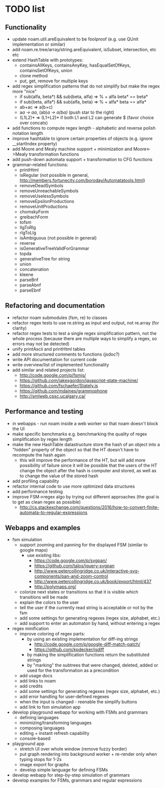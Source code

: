 # TODO list

## Functionality

* update noam.util.areEquivalent to be foolproof (e.g. use QUnit implementation or similar)
* add noam.re.tree/array/string.areEquivalent, isSubset, intersection, etc etc
* extend HashTable with prototypes:
    * containsAllKeys, containsAnyKey, hasEqualSetOfKeys, containsSetOfKeys, union
    * clone method
    * put, get, remove for multiple keys
* add regex simplification patterns that do not simplify but make the regex more "nice"
  * if sub(alfa, beta*) && sub(beta, alfa) => % + alfa beta* == beta*
  * if sub(beta, alfa*) && sub(alfa, beta) => % + alfa* beta == alfa*
  * ab+ac => a(b+c)
  * a*a -> aa*, (ab)*a -> a(ba)* (push star to the right)
  * (L1L2)* => (L1+L2)* if both L1 and L2 can generate $ (favor choice over concats)
* add functions to compute regex length - alphabetic and reverse polish notation length
* improve hashtable to ignore certain properties of objects (e.g. ignore __startIndex property)
* add Moore and Mealy machine support + minimization and Moore<->Mealy transformation functions
* add push-down automata support + transformation to CFG functions
* grammar-related functions:
  * printHtml
  * isRegular (not possible in general, http://members.fortunecity.com/boroday/Automatatools.html)
  * removeDeadSymbols
  * removeUnreachableSymbols
  * removeUselessSymbols
  * removeEpsilonProductions
  * removeUnitProductions
  * chomskyForm
  * greibachForm
  * tofsm
  * llgToRlg
  * rlgToLlg
  * isAmbiguous (not possible in general)
  * reverse
  * isGenerativeTreeValidForGrammar
  * topda
  * generativeTree for string
  * union
  * concatenation
  * kleene
  * parseBnf
  * parseAbnf
  * parseEbnf

## Refactoring and documentation

* refactor noam submodules (fsm, re) to classes
* refactor regex tests to use re.string as input and output, not re.array (for clarity)
* refactor regex tests to test a single regex simplification pattern, not the whole process (because there are multiple ways to simplify a regex, so errors may not be detected)
* unify printAscii and printHtml tables
* add more structured comments to functions (jsdoc?)
* write API documentation for current code
* write overview/list of implemented functionality
* add similar and related projects list:
  * http://code.google.com/p/fsmjs/
  * https://github.com/jakesgordon/javascript-state-machine/
  * https://github.com/fschaefer/Stately.js
  * https://github.com/mdaines/grammophone
  * http://smlweb.cpsc.ucalgary.ca/

## Performance and testing

* in webapps - run noam inside a web worker so that noam doesn't block the UI
* make specific benchmarks e.g. benchmarking the quality of regex simplification by regex length
* make the new HashTable datastructure store the hash of an object into a "hidden" property of the object so that the HT doesn't have to recompute the hash again
  * this will improve the performance of the HT, but will add more possibility of failure since it will be possible that the users of the HT change the object after the hash is computer and stored, as well as to change the value of the stored hash
* add profiling capability
* refactor internal code to use more optimized data structures
* add performance testing
* improve FSM->regex algo by trying out different approaches (the goal is to get as clean regex as possible)
  * http://cs.stackexchange.com/questions/2016/how-to-convert-finite-automata-to-regular-expressions

## Webapps and examples

* fsm simulation
  * support zooming and panning for the displayed FSM (similar to google maps)
    * use existing libs:
      * https://code.google.com/p/svgpan/
      * https://github.com/talos/jquery-svgpan
      * http://www.petercollingridge.co.uk/interactive-svg-components/pan-and-zoom-control
      * http://www.petercollingridge.co.uk/book/export/html/437
      * http://polymaps.org/
  * colorize next states or transitions so that it is visible which transitions will be made
  * explain the colors to the user
  * tell the user if the currently read string is acceptable or not by the fsm
  * add some settings for generating regexes (regex size, alphabet, etc.)
  * add support to enter an automaton by hand, without entering a regex
* regex minification
  * improve coloring of regex parts:
    * by using an existing implementation for diff-ing strings
      * http://code.google.com/p/google-diff-match-patch/
      * https://github.com/kpdecker/jsdiff
    * by making the simplification functions return the substituted strings
    * by "marking" the subtrees that were changed, deleted, added or used for the transformation as a precondition
  * add usage docs
  * add links to noam
  * add credits
  * add some settings for generating regexes (regex size, alphabet, etc.)
  * add error handling for user-defined regexes
  * when the input is changed - reenable the simplify buttons
  * add link to fsm simulation app
* develop playground webapp for working with FSMs and grammars
  * defining languages
  * minimizing/transforming languages
  * composing languages
  * editing + instant refresh capability
  * console-based
* playground app
  * stretch UI over whole window (remove fuzzy border)
  * put graph rendering into background worker + re-render only when typing stops for 1-2s
  * image export for graphs
  * develop simple language for defining FSMs
* develop webapp for step-by-step simulation of grammars
* develop examples for FSMs, grammars and regular expressions

